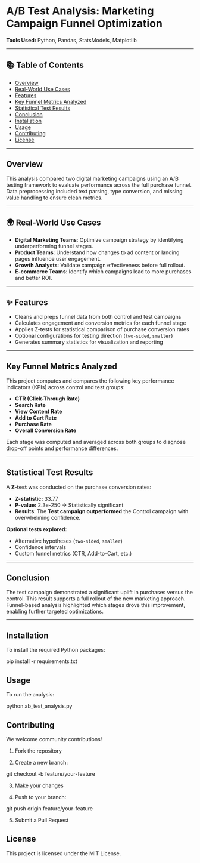 # A/B Test Analysis: Marketing Campaign Funnel Optimization
  
**Tools Used:** Python, Pandas, StatsModels, Matplotlib  

---

## 📚 Table of Contents

- [Overview](#overview)
- [Real-World Use Cases](#real-world-use-cases)
- [Features](#features)
- [Key Funnel Metrics Analyzed](#key-funnel-metrics-analyzed)
- [Statistical Test Results](#statistical-test-results)
- [Conclusion](#conclusion)
- [Installation](#installation)
- [Usage](#usage)
- [Contributing](#contributing)
- [License](#license)

---

## Overview

This analysis compared two digital marketing campaigns using an A/B testing framework to evaluate performance across the full purchase funnel. Data preprocessing included text parsing, type conversion, and missing value handling to ensure clean metrics.

---

## 🌍 Real-World Use Cases

- **Digital Marketing Teams**: Optimize campaign strategy by identifying underperforming funnel stages.
- **Product Teams**: Understand how changes to ad content or landing pages influence user engagement.
- **Growth Analysts**: Validate campaign effectiveness before full rollout.
- **E-commerce Teams**: Identify which campaigns lead to more purchases and better ROI.

---

## ✨ Features

- Cleans and preps funnel data from both control and test campaigns
- Calculates engagement and conversion metrics for each funnel stage
- Applies Z-tests for statistical comparison of purchase conversion rates
- Optional configurations for testing direction (`two-sided`, `smaller`)
- Generates summary statistics for visualization and reporting

---

## Key Funnel Metrics Analyzed

This project computes and compares the following key performance indicators (KPIs) across control and test groups:

- **CTR (Click-Through Rate)**
- **Search Rate**
- **View Content Rate**
- **Add to Cart Rate**
- **Purchase Rate**
- **Overall Conversion Rate**

Each stage was computed and averaged across both groups to diagnose drop-off points and performance differences.

---

## Statistical Test Results

A **Z-test** was conducted on the purchase conversion rates:

- **Z-statistic:** 33.77  
- **P-value:** 2.3e-250 → Statistically significant  
- **Results**: The **Test campaign outperformed** the Control campaign with overwhelming confidence.

**Optional tests explored:**
- Alternative hypotheses (`two-sided`, `smaller`)
- Confidence intervals
- Custom funnel metrics (CTR, Add-to-Cart, etc.)

---

## Conclusion

The test campaign demonstrated a significant uplift in purchases versus the control. This result supports a full rollout of the new marketing approach. Funnel-based analysis highlighted which stages drove this improvement, enabling further targeted optimizations.

---

## Installation


To install the required Python packages:

pip install -r requirements.txt

## Usage

To run the analysis:

python ab_test_analysis.py

## Contributing

We welcome community contributions!

1. Fork the repository

2. Create a new branch:

git checkout -b feature/your-feature

3. Make your changes

4. Push to your branch:

git push origin feature/your-feature

5. Submit a Pull Request

## License
This project is licensed under the MIT License.
